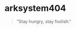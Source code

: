 # arksystem404

> "Stay hungry, stay foolish."


<!---
arksystem404/arksystem404 is a ✨ special ✨ repository because its `README.md` (this file) appears on your GitHub profile.
You can click the Preview link to take a look at your changes.
--->
